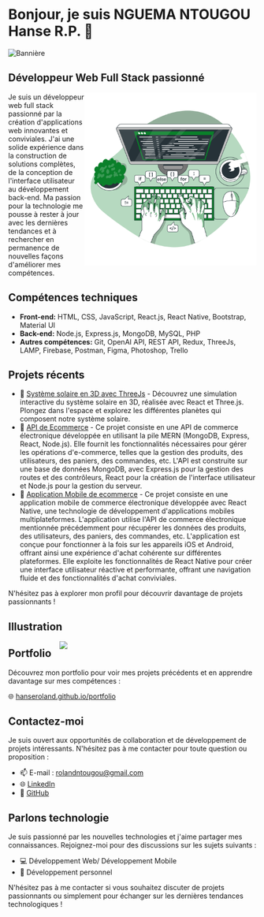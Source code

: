 # Bonjour, je suis NGUEMA NTOUGOU Hanse R.P. 👋

![Bannière](https://img.shields.io/badge/NGUEMA%20NTOUGOU%20Hanse%20R.P.-Développeur%20Web%20Full%20Stack%20passionné%20de%20la%20pile%20MERN-brightgreen)

## Développeur Web Full Stack passionné

<img align="right" src="https://github.com/hanseroland/hanseroland/blob/main/Code%20typing-bro.png" width="350">

Je suis un développeur web full stack passionné par la création d'applications web innovantes et conviviales. J'ai une solide expérience dans la construction de solutions complètes, de la conception de l'interface utilisateur au développement back-end. Ma passion pour la technologie me pousse à rester à jour avec les dernières tendances et à rechercher en permanence de nouvelles façons d'améliorer mes compétences.

## Compétences techniques

- **Front-end:** HTML, CSS, JavaScript, React.js, React Native, Bootstrap, Material UI
- **Back-end:** Node.js, Express.js, MongoDB, MySQL, PHP
- **Autres compétences:** Git, OpenAI API, REST API, Redux, ThreeJs, LAMP, Firebase, Postman, Figma, Photoshop, Trello

## Projets récents

- 🚀 [Système solaire en 3D avec ThreeJs](https://github.com/hanseroland/systemeSolaire) - Découvrez une simulation interactive du système solaire en 3D, réalisée avec React et Three.js. Plongez dans l'espace et explorez les différentes planètes qui composent notre système solaire.
- 🚀 [API de Ecommerce](https://github.com/hanseroland/eshop) - Ce projet consiste en une API de commerce électronique développée en utilisant la pile MERN (MongoDB, Express, React, Node.js). Elle fournit les fonctionnalités nécessaires pour gérer les opérations d'e-commerce, telles que la gestion des produits, des utilisateurs, des paniers, des commandes, etc. L'API est construite sur une base de données MongoDB, avec Express.js pour la gestion des routes et des contrôleurs, React pour la création de l'interface utilisateur et Node.js pour la gestion du serveur.
- 🚀 [Application Mobile de ecommerce](https://github.com/hanseroland/my-eshop) - Ce projet consiste en une application mobile de commerce électronique développée avec React Native, une technologie de développement d'applications mobiles multiplateformes. L'application utilise l'API de commerce électronique mentionnée précédemment pour récupérer les données des produits, des utilisateurs, des paniers, des commandes, etc. L'application est conçue pour fonctionner à la fois sur les appareils iOS et Android, offrant ainsi une expérience d'achat cohérente sur différentes plateformes. Elle exploite les fonctionnalités de React Native pour créer une interface utilisateur réactive et performante, offrant une navigation fluide et des fonctionnalités d'achat conviviales.

N'hésitez pas à explorer mon profil pour découvrir davantage de projets passionnants !

## Illustration

<img align="right" src="https://drive.google.com/file/d/1arhdvJYgh-_TRr8xjGAVJYMklzbUrnK9/view?usp=sharing" width="400">

## Portfolio

Découvrez mon portfolio pour voir mes projets précédents et en apprendre davantage sur mes compétences :

🌐 [hanseroland.github.io/portfolio](https://hanseroland.github.io/portfolio)

## Contactez-moi

Je suis ouvert aux opportunités de collaboration et de développement de projets intéressants. N'hésitez pas à me contacter pour toute question ou proposition :

- 📫 E-mail : [rolandntougou@gmail.com](mailto:rolandntougou@gmail.com)
- 🌐 [LinkedIn](https://www.linkedin.com/in/hanse-r-p-nguema-ntougou-16a907220/)
- 🐙 [GitHub](https://github.com/hanseroland)


## Parlons technologie

Je suis passionné par les nouvelles technologies et j'aime partager mes connaissances. Rejoignez-moi pour des discussions sur les sujets suivants :

- 💻 Développement Web/ Développement Mobile
- 🚀 Développement personnel

N'hésitez pas à me contacter si vous souhaitez discuter de projets passionnants ou simplement pour échanger sur les dernières tendances technologiques !

